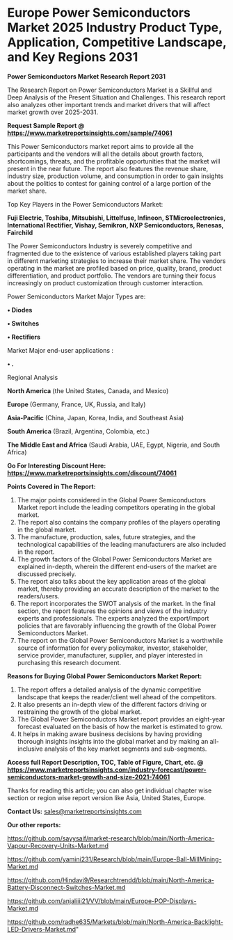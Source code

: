  # Europe Power Semiconductors Market 2025 Industry Product Type, Application, Competitive Landscape, and Key Regions 2031

<strong>Power Semiconductors Market Research Report 2031</strong>

The Research Report on Power Semiconductors Market is a Skillful and Deep Analysis of the Present Situation and Challenges. This research report also analyzes other important trends and market drivers that will affect market growth over 2025-2031.

<strong>Request Sample Report @ <a href=https://www.marketreportsinsights.com/sample/74061>https://www.marketreportsinsights.com/sample/74061</a></strong>

This Power Semiconductors market report aims to provide all the participants and the vendors will all the details about growth factors, shortcomings, threats, and the profitable opportunities that the market will present in the near future. The report also features the revenue share, industry size, production volume, and consumption in order to gain insights about the politics to contest for gaining control of a large portion of the market share.

Top Key Players in the Power Semiconductors Market:

<strong>Fuji Electric, Toshiba, Mitsubishi, Littelfuse, Infineon, STMicroelectronics, International Rectifier, Vishay, Semikron, NXP Semiconductors, Renesas, Fairchild</strong>

The Power Semiconductors Industry is severely competitive and fragmented due to the existence of various established players taking part in different marketing strategies to increase their market share. The vendors operating in the market are profiled based on price, quality, brand, product differentiation, and product portfolio. The vendors are turning their focus increasingly on product customization through customer interaction.

Power Semiconductors Market Major Types are:

<strong>• Diodes

• Switches

• Rectifiers</strong>

Market Major end-user applications :

<strong>• .</strong>

Regional Analysis

</u><strong><b>North America</b></strong> (the United States, Canada, and Mexico)

<strong><b>Europe </b></strong>(Germany, France, UK, Russia, and Italy)

<strong><b>Asia-Pacific</b></strong> (China, Japan, Korea, India, and Southeast Asia)

<strong><b>South America</b></strong> (Brazil, Argentina, Colombia, etc.)

<strong><b>The Middle East and Africa</b></strong> (Saudi Arabia, UAE, Egypt, Nigeria, and South Africa)

<strong>Go For Interesting Discount Here: <a href=https://www.marketreportsinsights.com/discount/74061>https://www.marketreportsinsights.com/discount/74061</a></strong>

<strong>Points Covered in The Report:</strong>
<ol>
  <li>The major points considered in the Global Power Semiconductors Market report include the leading competitors operating in the global market.</li>
  <li>The report also contains the company profiles of the players operating in the global market.</li>
  <li>The manufacture, production, sales, future strategies, and the technological capabilities of the leading manufacturers are also included in the report.</li>
  <li>The growth factors of the Global Power Semiconductors Market are explained in-depth, wherein the different end-users of the market are discussed precisely.</li>
  <li>The report also talks about the key application areas of the global market, thereby providing an accurate description of the market to the readers/users.</li>
  <li>The report incorporates the SWOT analysis of the market. In the final section, the report features the opinions and views of the industry experts and professionals. The experts analyzed the export/import policies that are favorably influencing the growth of the Global Power Semiconductors Market.</li>
  <li>The report on the Global Power Semiconductors Market is a worthwhile source of information for every policymaker, investor, stakeholder, service provider, manufacturer, supplier, and player interested in purchasing this research document.</li>
</ol>
<strong>Reasons for Buying Global Power Semiconductors Market Report:</strong>

<ol>
  <li>The report offers a detailed analysis of the dynamic competitive landscape that keeps the reader/client well ahead of the competitors.</li>
  <li>It also presents an in-depth view of the different factors driving or restraining the growth of the global market.</li>
  <li>The Global Power Semiconductors Market report provides an eight-year forecast evaluated on the basis of how the market is estimated to grow.</li>
  <li>It helps in making aware business decisions by having providing thorough insights insights into the global market and by making an all-inclusive analysis of the key market segments and sub-segments.</li>
</ol>
<strong>Access full Report Description, TOC, Table of Figure, Chart, etc. @ <a href=https://www.marketreportsinsights.com/industry-forecast/power-semiconductors-market-growth-and-size-2021-74061>https://www.marketreportsinsights.com/industry-forecast/power-semiconductors-market-growth-and-size-2021-74061</a></strong>


Thanks for reading this article; you can also get individual chapter wise section or region wise report version like Asia, United States, Europe.

<strong>Contact Us:</strong>
sales@marketreportsinsights.com

<strong>Our other reports:</strong>

<a href=https://github.com/sayysaif/market-research/blob/main/North-America-Vapour-Recovery-Units-Market.md>https://github.com/sayysaif/market-research/blob/main/North-America-Vapour-Recovery-Units-Market.md</a>

<a href=https://github.com/yamini231/Research/blob/main/Europe-Ball-MillMining-Market.md>https://github.com/yamini231/Research/blob/main/Europe-Ball-MillMining-Market.md</a>

<a href=https://github.com/Hindavi9/Researchtrendd/blob/main/North-America-Battery-Disconnect-Switches-Market.md>https://github.com/Hindavi9/Researchtrendd/blob/main/North-America-Battery-Disconnect-Switches-Market.md</a>

<a href=https://github.com/anjaliiii21/VV/blob/main/Europe-POP-Displays-Market.md>https://github.com/anjaliiii21/VV/blob/main/Europe-POP-Displays-Market.md</a>

<a href=https://github.com/radhe635/Markets/blob/main/North-America-Backlight-LED-Drivers-Market.md>https://github.com/radhe635/Markets/blob/main/North-America-Backlight-LED-Drivers-Market.md</a>"
